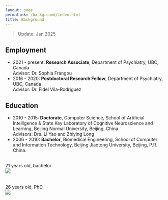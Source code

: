 ```yaml
---
layout: page
permalink: /background/index.html
title: Background
---
```


> Update: Jan 2025

## Employment

- 2021 - present: **Research Associate**, Department of Psychiatry, UBC, Canada <br> Advisor: Dr. Sophia Frangou
- 2016 - 2020: **Postdoctoral Research Fellow**, Department of Psychiatry, UBC, Canada <br> Advisor: Dr. Fidel Vila-Rodriguez<br>


## Education

- 2010 - 2015: **Doctorate**, Computer Science, School of Artificial Intelligence & State Key Laboratory of Cognitive Neuroscience and Learning, Beijing Normal University, Beijing, China. <br>Advisors: Drs. Li Yao and Zhiying Long
- 2006 - 2010: **Bachelor**, Biomedical Engineering, School of Computer and Information Technology, Beijing Jiaotong University, Beijing, P.R. China.

<br>

<div>
21 years old, bachelor<br>
<img src="https://ruiyangge.github.io/bachelor.jpg">
</div>
<br>
<br>

<div>
26 years old, PhD<br>
<img src="https://ruiyangge.github.io/phd.jpg">
</div>
<br>



<br>
